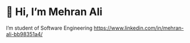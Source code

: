 # 👋 Hi, I’m Mehran Ali

I’m student of Software Engineering
 https://www.linkedin.com/in/mehran-ali-bb98351a4/ 
